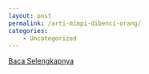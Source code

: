 ```yaml
---
layout: post
permalink: /arti-mimpi-dibenci-orang/
categories:
    - Uncategorized
---
```


[Baca Selengkapnya](/06)